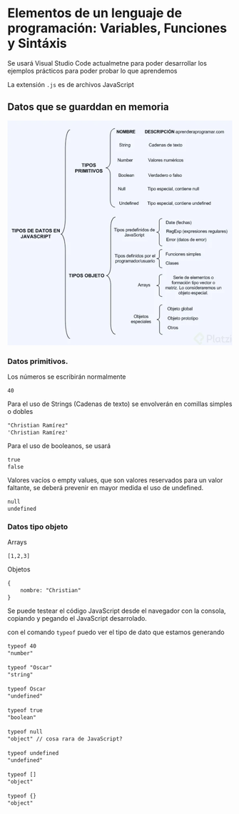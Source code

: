 # Elementos de un lenguaje de programación: Variables, Funciones y Sintáxis
Se usará Visual Studio Code actualmetne para poder desarrollar los ejemplos prácticos para poder probar lo que aprendemos

La extensión `.js` es de archivos JavaScript

## Datos que se guarddan en memoria

![tipos de datos.png](../assets/tipos-de-datos.png)

### Datos primitivos.
Los números se escribirán normalmente

```
40
```

Para el uso de Strings (Cadenas de texto) se envolverán en comillas simples o dobles

```
"Christian Ramírez"
'Christian Ramírez'
```

Para el uso de booleanos, se usará

```
true
false
```

Valores vacíos o empty values, que son valores reservados para un valor faltante, se deberá prevenir en mayor medida el uso de undefined.

```
null
undefined
```

### Datos tipo objeto
Arrays

```
[1,2,3]
```

Objetos
```
{
	nombre: "Christian"
}
```


Se puede testear el código JavaScript desde el navegador con la consola, copiando y pegando el JavaScript desarrolado.

con el comando `typeof` puedo ver el tipo de dato que estamos generando
```
typeof 40
"number"

typeof "Oscar"
"string"

typeof Oscar
"undefined"

typeof true
"boolean"

typeof null
"object" // cosa rara de JavaScript?

typeof undefined
"undefined"

typeof []
"object"

typeof {}
"object"
```

